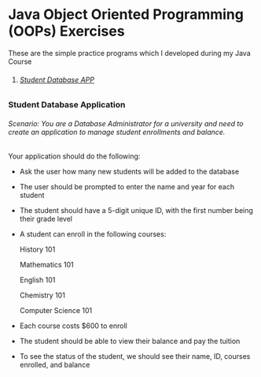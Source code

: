 # Java Object Oriented Programming (OOPs) Exercises

These are the simple practice programs which I developed during my Java Course

1. ###### [Student Database APP](https://github.com/imoizuddin/Java-OOPS-Excercises/tree/master/StudentDatabaseApp)



### Student Database Application

###### Scenario: You are a Database Administrator for a university and need to create an application to manage student enrollments and balance. 

Your application should do the following: 

- Ask the user how many new students will be added to the database 

- The user should be prompted to enter the name and year for each student 

- The student should have a 5-digit unique ID, with the first number being their grade level 

- A student can enroll in the following courses: 

  History 101 

  Mathematics 101 

  English 101 

  Chemistry 101 

  Computer Science 101 

- Each course costs $600 to enroll 
- The student should be able to view their balance and pay the tuition 
- To see the status of the student, we should see their name, ID, courses enrolled, and balance 
